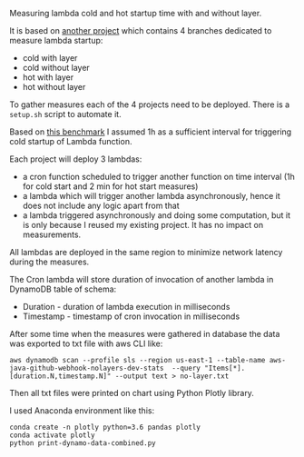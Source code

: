 
Measuring lambda cold and hot startup time with and without layer.

It is based on [another project](https://github.com/piczmar/sls-aws-java-github-webhook-gitstats) 
which contains 4 branches dedicated to measure lambda startup: 
 - cold with layer
 - cold without layer
 - hot with layer
 - hot without layer

To gather measures each of the 4 projects need to be deployed.
There is a `setup.sh` script to automate it.

Based on [this benchmark](https://read.acloud.guru/how-long-does-aws-lambda-keep-your-idle-functions-around-before-a-cold-start-bf715d3b810) 
I assumed 1h as a sufficient interval for triggering cold startup of Lambda function.

Each project will deploy 3 lambdas: 
 - a cron function scheduled to trigger another function on time interval (1h for cold start and 2 min for hot start measures)
 - a lambda which will trigger another lambda asynchronously, hence it does not include any logic apart from that
 - a lambda triggered asynchronously and doing some computation, but it is only because I reused my existing project. It has no impact on measurements.

All lambdas are deployed in the same region to minimize network latency during the measures.

The Cron lambda will store duration of invocation of another lambda in DynamoDB table of schema: 
- Duration - duration of lambda execution in milliseconds
- Timestamp - timestamp of cron invocation in milliseconds

After some time when the measures were gathered in database the data
was exported to txt file with aws CLI like: 

```
aws dynamodb scan --profile sls --region us-east-1 --table-name aws-java-github-webhook-nolayers-dev-stats  --query "Items[*].[duration.N,timestamp.N]" --output text > no-layer.txt

```

Then all txt files were printed on chart using Python Plotly library.

I used Anaconda environment like this: 
```
conda create -n plotly python=3.6 pandas plotly
conda activate plotly
python print-dynamo-data-combined.py
```

